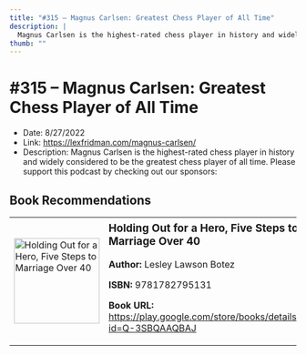 ```yaml
---
title: "#315 – Magnus Carlsen: Greatest Chess Player of All Time"
description: |
  Magnus Carlsen is the highest-rated chess player in history and widely considered to be the greatest chess player of all time. Please support this podcast by checking out our sponsors:"
thumb: ""
---
```


# #315 – Magnus Carlsen: Greatest Chess Player of All Time

  - Date: 8/27/2022
  - Link: https://lexfridman.com/magnus-carlsen/
  - Description: Magnus Carlsen is the highest-rated chess player in history and widely considered to be the greatest chess player of all time. Please support this podcast by checking out our sponsors:

## Book Recommendations

<table style="border: none;"><tr style="border: none;"><td style="border: none;"><img src="https://books.google.com/books/content?id=Q-3SBQAAQBAJ&printsec=frontcover&img=1&zoom=1&edge=curl&source=gbs_api" alt="Holding Out for a Hero, Five Steps to Marriage Over 40" width="150" style="vertical-align: top;"></td><td style="border: none; vertical-align: top;"><h3 style='margin-top: 5'>Holding Out for a Hero, Five Steps to Marriage Over 40</h3><p><strong>Author:</strong> Lesley Lawson Botez</p><p><strong>ISBN:</strong> 9781782795131</p><p><strong>Book URL:</strong> <a href="https://play.google.com/store/books/details?id=Q-3SBQAAQBAJ">https://play.google.com/store/books/details?id=Q-3SBQAAQBAJ</a></p></td></tr></table>
